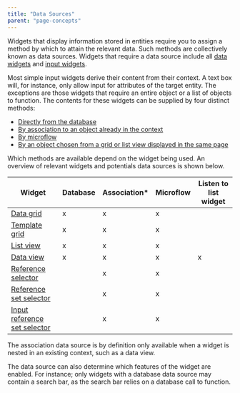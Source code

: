 ```yaml
---
title: "Data Sources"
parent: "page-concepts"
---
```



Widgets that display information stored in entities require you to assign a method by which to attain the relevant data. Such methods are collectively known as data sources. Widgets that require a data source include all [data widgets](data-widgets) and [input widgets](input-widgets).

Most simple input widgets derive their content from their context. A text box will, for instance, only allow input for attributes of the target entity. The exceptions are those widgets that require an entire object or a list of objects to function. The contents for these widgets can be supplied by four distinct methods:

*   [Directly from the database](database-source)
*   [By association to an object already in the context](association-source)
*   [By microflow](microflow-source)
*   [By an object chosen from a grid or list view displayed in the same page](listen-to-grid-source)

Which methods are available depend on the widget being used. An overview of relevant widgets and potentials data sources is shown below.

Widget                                                       | Database | Association* | Microflow | Listen to list widget
------------------------------------------------------------ | -------- | ------------ | --------- | ---------------------
[Data grid](data-grid)                                       | x        | x            | x         |
[Template grid](template-grid)                               | x        | x            | x         |
[List view](list-view)                                       | x        | x            | x         |
[Data view](data-view)                                       | x        | x            | x         | x
[Reference selector](reference-selector)                     |          | x            | x         |
[Reference set selector](reference-set-selector)             |          | x            | x         |
[Input reference set selector](input-reference-set-selector) |          | x            | x         |


The association data source is by definition only available when a widget is nested in an existing context, such as a data view.

The data source can also determine which features of the widget are enabled. For instance; only widgets with a database data source may contain a search bar, as the search bar relies on a database call to function.
